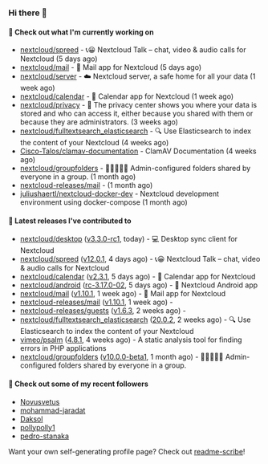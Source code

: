 ### Hi there 👋

#### 👷 Check out what I'm currently working on

- [nextcloud/spreed](https://github.com/nextcloud/spreed) - 📞😀 Nextcloud Talk – chat, video &amp; audio calls for Nextcloud (5 days ago)
- [nextcloud/mail](https://github.com/nextcloud/mail) - 💌 Mail app for Nextcloud (5 days ago)
- [nextcloud/server](https://github.com/nextcloud/server) - ☁️ Nextcloud server, a safe home for all your data (1 week ago)
- [nextcloud/calendar](https://github.com/nextcloud/calendar) - 📆 Calendar app for Nextcloud (1 week ago)
- [nextcloud/privacy](https://github.com/nextcloud/privacy) - 🔑 The privacy center shows you where your data is stored and who can access it, either because you shared with them or because they are administrators. (3 weeks ago)
- [nextcloud/fulltextsearch_elasticsearch](https://github.com/nextcloud/fulltextsearch_elasticsearch) - 🔍 Use Elasticsearch to index the content of your Nextcloud (4 weeks ago)
- [Cisco-Talos/clamav-documentation](https://github.com/Cisco-Talos/clamav-documentation) - ClamAV Documentation (4 weeks ago)
- [nextcloud/groupfolders](https://github.com/nextcloud/groupfolders) - 📁👩‍👩‍👧‍👦 Admin-configured folders shared by everyone in a group. (1 month ago)
- [nextcloud-releases/mail](https://github.com/nextcloud-releases/mail) -  (1 month ago)
- [juliushaertl/nextcloud-docker-dev](https://github.com/juliushaertl/nextcloud-docker-dev) - Nextcloud development environment using docker-compose (1 month ago)

#### 🔭 Latest releases I've contributed to

- [nextcloud/desktop](https://github.com/nextcloud/desktop) ([v3.3.0-rc1](https://github.com/nextcloud/desktop/releases/tag/v3.3.0-rc1), today) - 💻 Desktop sync client for Nextcloud
- [nextcloud/spreed](https://github.com/nextcloud/spreed) ([v12.0.1](https://github.com/nextcloud/spreed/releases/tag/v12.0.1), 4 days ago) - 📞😀 Nextcloud Talk – chat, video &amp; audio calls for Nextcloud
- [nextcloud/calendar](https://github.com/nextcloud/calendar) ([v2.3.1](https://github.com/nextcloud/calendar/releases/tag/v2.3.1), 5 days ago) - 📆 Calendar app for Nextcloud
- [nextcloud/android](https://github.com/nextcloud/android) ([rc-3.17.0-02](https://github.com/nextcloud/android/releases/tag/rc-3.17.0-02), 5 days ago) - 📱 Nextcloud Android app
- [nextcloud/mail](https://github.com/nextcloud/mail) ([v1.10.1](https://github.com/nextcloud/mail/releases/tag/v1.10.1), 1 week ago) - 💌 Mail app for Nextcloud
- [nextcloud-releases/mail](https://github.com/nextcloud-releases/mail) ([v1.10.1](https://github.com/nextcloud-releases/mail/releases/tag/v1.10.1), 1 week ago) - 
- [nextcloud-releases/guests](https://github.com/nextcloud-releases/guests) ([v1.6.3](https://github.com/nextcloud-releases/guests/releases/tag/v1.6.3), 2 weeks ago) - 
- [nextcloud/fulltextsearch_elasticsearch](https://github.com/nextcloud/fulltextsearch_elasticsearch) ([20.0.2](https://github.com/nextcloud/fulltextsearch_elasticsearch/releases/tag/20.0.2), 2 weeks ago) - 🔍 Use Elasticsearch to index the content of your Nextcloud
- [vimeo/psalm](https://github.com/vimeo/psalm) ([4.8.1](https://github.com/vimeo/psalm/releases/tag/4.8.1), 4 weeks ago) - A static analysis tool for finding errors in PHP applications
- [nextcloud/groupfolders](https://github.com/nextcloud/groupfolders) ([v10.0.0-beta1](https://github.com/nextcloud/groupfolders/releases/tag/v10.0.0-beta1), 1 month ago) - 📁👩‍👩‍👧‍👦 Admin-configured folders shared by everyone in a group.

#### 👯 Check out some of my recent followers

- [Novusvetus](https://github.com/Novusvetus)
- [mohammad-jaradat](https://github.com/mohammad-jaradat)
- [Daksol](https://github.com/Daksol)
- [pollypolly1](https://github.com/pollypolly1)
- [pedro-stanaka](https://github.com/pedro-stanaka)

Want your own self-generating profile page? Check out [readme-scribe](https://github.com/muesli/readme-scribe)!

